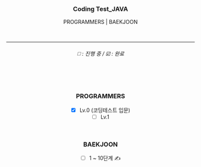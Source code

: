 <div align="center">

  ### Coding Test_JAVA
  PROGRAMMERS | BAEKJOON  

  <br><hr>
  ###### ◻️ : 진행 중 / ☑️ : 완료
  <br><br>


### PROGRAMMERS
- [X] Lv.0 (코딩테스트 입문)  
- [ ] Lv.1
  
<br>

### BAEKJOON
- [ ] 1 ~ 10단계 ✍️

  
</div>
